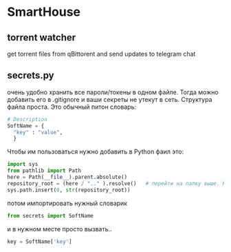 # SmartHouse
## torrent watcher
get torrent files from qBittorent and send updates to telegram chat

## secrets.py
очень удобно хранить все пароли/токены в одном файле. Тогда можно добавить его в .gitignore и ваши секреты не утекут в сеть.
Структура файла проста. Это обычный питон словарь:
```python
# Description
SoftName = {
  "key" : "value",
  }
```

Чтобы им пользоваться нужно добавить в Python фаил это:
```python
import sys
from pathlib import Path
here = Path(__file__).parent.absolute()
repository_root = (here / ".." ).resolve()   # перейти на папку выше. Когда файл secrets.py лежит в корне
sys.path.insert(0, str(repository_root))
```

потом импортировать нужный словарик
```python
from secrets import SoftName
```
и в нужном месте просто вызвать..
```python
key = SoftName['key']
```
